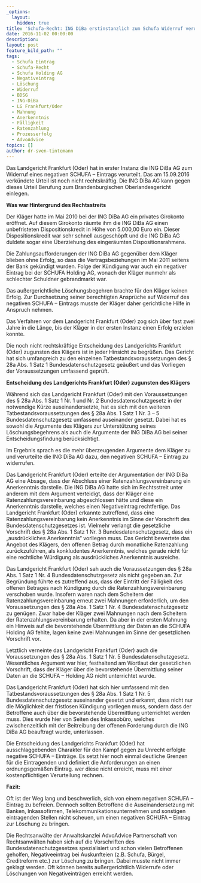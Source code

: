 ```yaml
---
_options:
  layout:
    hidden: true
title: 'Schufa-Recht: ING DiBa erstinstanzlich zum Schufa Widerruf verurteilt'
date: 2016-11-02 00:00:00
description:
layout: post
feature_bild_path: ""
tags:
  - Schufa Eintrag
  - Schufa-Recht
  - Schufa Holding AG
  - Negativeintrag
  - Löschung
  - Widerruf
  - BDSG
  - ING-DiBa
  - LG Frankfurt/Oder
  - Mahnung
  - Anerkenntnis
  - Fälligkeit
  - Ratenzahlung
  - Prozesserfolg
  - AdvoAdvice
topics: []
author: dr-sven-tintemann
---
```



Das Landgericht Frankfurt (Oder) hat in erster Instanz die ING DiBa AG zum Widerruf eines negativen SCHUFA – Eintrags verurteilt. Das am 15.09.2016 verkündete Urteil ist noch nicht rechtskräftig. Die ING DiBa AG kann gegen dieses Urteil Berufung zum Brandenburgischen Oberlandesgericht einlegen.

**Was war Hintergrund des Rechtsstreits**

Der Kläger hatte im Mai 2010 bei der ING DiBa AG ein privates Girokonto eröffnet. Auf diesem Girokonto räumte ihm die ING DiBa AG einen unbefristeten Dispositionskredit in Höhe von 5.000,00 Euro ein. Dieser Dispositionskredit war sehr schnell ausgeschöpft und die ING DiBa AG duldete sogar eine Überziehung des eingeräumten Dispositionsrahmens.

Die Zahlungsaufforderungen der ING DiBa AG gegenüber dem Kläger blieben ohne Erfolg, so dass die Vertragsbeziehungen im Mai 2011 seitens der Bank gekündigt wurden. Folge der Kündigung war auch ein negativer Eintrag bei der SCHUFA Holding AG, wonach der Kläger nunmehr als schlechter Schuldner gebrandmarkt war.

Das außergerichtliche Löschungsbegehren brachte für den Kläger keinen Erfolg. Zur Durchsetzung seiner berechtigten Ansprüche auf Widerruf des negativen SCHUFA – Eintrags musste der Kläger daher gerichtliche Hilfe in Anspruch nehmen.

Das Verfahren vor dem Landgericht Frankfurt (Oder) zog sich über fast zwei Jahre in die Länge, bis der Kläger in der ersten Instanz einen Erfolg erzielen konnte.

Die noch nicht rechtskräftige Entscheidung des Landgerichts Frankfurt (Oder) zugunsten des Klägers ist in jeder Hinsicht zu begrüßen. Das Gericht hat sich umfangreich zu den einzelnen Tatbestandsvoraussetzungen des § 28a Abs. 1 Satz 1 Bundesdatenschutzgesetz geäußert und das Vorliegen der Voraussetzungen umfassend geprüft.

**Entscheidung des Landgerichts Frankfurt (Oder) zugunsten des Klägers**

Während sich das Landgericht Frankfurt (Oder) mit den Voraussetzungen des § 28a Abs. 1 Satz 1 Nr. 1 und Nr. 2 Bundesdatenschutzgesetz in der notwendige Kürze auseinandersetzte, hat es sich mit den weiteren Tatbestandsvoraussetzungen des § 28a Abs. 1 Satz 1 Nr. 3 – 5 Bundesdatenschutzgesetz umfassend auseinander gesetzt. Dabei hat es sowohl die Argumente des Klägers zur Unterstützung seines Löschungsbegehrens als auch die Argumente der ING DiBa AG bei seiner Entscheidungsfindung berücksichtigt.

Im Ergebnis sprach es die mehr überzeugenden Argumente dem Kläger zu und verurteilte die ING DiBa AG dazu, den negativen SCHUFA – Eintrag zu widerrufen.

Das Landgericht Frankfurt (Oder) erteilte der Argumentation der ING DiBa AG eine Absage, dass der Abschluss einer Ratenzahlungsvereinbarung ein Anerkenntnis darstelle. Die ING DiBa AG hatte sich im Rechtsstreit unter anderem mit dem Argument verteidigt, dass der Kläger eine Ratenzahlungsvereinbarung abgeschlossen hätte und diese ein Anerkenntnis darstelle, welches einen Negativeintrag rechtfertige. Das Landgericht Frankfurt (Oder) erkannte zutreffend, dass eine Ratenzahlungsvereinbarung kein Anerkenntnis im Sinne der Vorschrift des Bundesdatenschutzgesetzes ist. Vielmehr verlangt die gesetzliche Vorschrift des § 28a Abs. 1 Satz 1 Nr. 3 Bundesdatenschutzgesetz, dass ein „ausdrückliches Anerkenntnis“ vorliegen muss. Das Gericht bewertete das Angebot des Klägers, den offenen Betrag durch monatliche Ratenzahlung zurückzuführen, als konkludentes Anerkenntnis, welches gerade nicht für eine rechtliche Würdigung als ausdrückliches Anerkenntnis ausreiche.

Das Landgericht Frankfurt (Oder) sah auch die Voraussetzungen des § 28a Abs. 1 Satz 1 Nr. 4 Bundesdatenschutzgesetz als nicht gegeben an. Zur Begründung führte es zutreffend aus, dass der Eintritt der Fälligkeit des offenen Betrages nach Kündigung durch die Ratenzahlungsvereinbarung verschoben wurde. Insofern waren nach dem Scheitern der Ratenzahlungsvereinbarung erneut zwei Mahnungen erforderlich, um den Voraussetzungen des § 28a Abs. 1 Satz 1 Nr. 4 Bundesdatenschutzgesetz zu genügen. Zwar habe der Kläger zwei Mahnungen nach dem Scheitern der Ratenzahlungsvereinbarung erhalten. Da aber in der ersten Mahnung ein Hinweis auf die bevorstehende Übermittlung der Daten an die SCHUFA Holding AG fehlte, lagen keine zwei Mahnungen im Sinne der gesetzlichen Vorschrift vor.

Letztlich verneinte das Landgericht Frankfurt (Oder) auch die Voraussetzungen des § 28a Abs. 1 Satz 1 Nr. 5 Bundesdatenschutzgesetz. Wesentliches Argument war hier, festhaltend am Wortlaut der gesetzlichen Vorschrift, dass der Kläger über die bevorstehende Übermittlung seiner Daten an die SCHUFA – Holding AG nicht unterrichtet wurde.

Das Landgericht Frankfurt (Oder) hat sich hier umfassend mit den Tatbestandsvoraussetzungen des § 28a Abs. 1 Satz 1 Nr. 5 Bundesdatenschutzgesetz auseinander gesetzt und erkannt, dass nicht nur die Möglichkeit der fristlosen Kündigung vorliegen muss, sondern dass der Betroffene auch über die bevorstehende Übermittlung unterrichtet werden muss. Dies wurde hier von Seiten des Inkassobüro, welches zwischenzeitlich mit der Beitreibung der offenen Forderung durch die ING DiBa AG beauftragt wurde, unterlassen.

Die Entscheidung des Landgerichts Frankfurt (Oder) hat ausschlaggebenden Charakter für den Kampf gegen zu Unrecht erfolgte negative SCHUFA – Einträge. Es setzt hier noch einmal deutliche Grenzen für die Eintragenden und definiert die Anforderungen an einen ordnungsgemäßen Eintrag. wer diese nicht erreicht, muss mit einer kostenpflichtigen Verurteilung rechnen.

**Fazit:**

Oft ist der Weg lang und beschwerlich, sich von einem negativen SCHUFA – Eintrag zu befreien. Dennoch sollten Betroffene die Auseinandersetzung mit Banken, Inkassofirmen, Telekommunikationsunternehmen und sonstigen eintragenden Stellen nicht scheuen, um einen negativen SCHUFA – Eintrag zur Löschung zu bringen.

Die Rechtsanwälte der Anwaltskanzlei AdvoAdvice Partnerschaft von Rechtsanwälten haben sich auf die Vorschriften des Bundesdatenschutzgesetzes spezialisiert und schon vielen Betroffenen geholfen, Negativeeintrag bei Auskunfteien (z.B. Schufa, Bürgel, Creditreform etc.) zur Löschung zu bringen. Dabei musste nicht immer geklagt werden. Oft können bereits außergerichtlich Widerrufe oder Löschungen von Negativeinträgen erreicht werden.